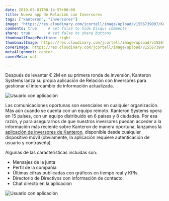 ```yaml
---
date: 2019-05-01T00:14:57+00:00
title: Nueva app de Relación con Inversores
tags: ["kanteron", "inversores"]
image: "https://res.cloudinary.com/jcortell/image/upload/v1556739007/Kanteron/InvestorRelationsApp/smartmockups_jv5ec1t6.jpg"
comments: true     # set false to hide Disqus comments
share: true        # set false to share buttons
thumbnailImagePosition: right
thumbnailImage: https://res.cloudinary.com/jcortell/image/upload/v1556739008/Kanteron/InvestorRelationsApp/threed_mockup_3.png
coverImage: https://res.cloudinary.com/jcortell/image/upload/v1556739007/Kanteron/InvestorRelationsApp/smartmockups_jv5ec1t6.jpg
metaAlignment: center
coverMeta: out

---
```


Después de levantar € 2M en su primera ronda de inversión, Kanteron Systems lanza su propia aplicación de Relación con Inversores para gestionar el intercambio de información actualizada.

<!--more-->

![Usuario con aplicación](https://res.cloudinary.com/jcortell/image/upload/v1556739010/Kanteron/InvestorRelationsApp/mockuper.png)

Las comunicaciones oportunas son esenciales en cualquier organización. Más aún cuando se cuenta con un equipo remoto. Kanteron Systems opera en 15 países, con un equipo distribuido en 6 países y 8 ciudades. Por esa razón, y para asegurarnos de que nuestros inversores puedan acceder a la información más reciente sobre Kanteron de manera oportuna, lanzamos la [aplicación de inversores de Kanteron](https://investors.kanteron.com/), disponible desde cualquier dispositivo móvil (obviamente, la aplicación requiere autenticación de usuario y contraseña).

Algunas de las características incluidas son:

* Mensajes de la junta
* Perfil de la compañía
* Últimas cifras publicadas con gráficos en tiempo real y KPIs.
* Directorio de Directivos con información de contacto.
* Chat directo en la aplicación

![Usuario con aplicación](https://res.cloudinary.com/jcortell/image/upload/v1556739010/Kanteron/InvestorRelationsApp/mockuper_1.png)
